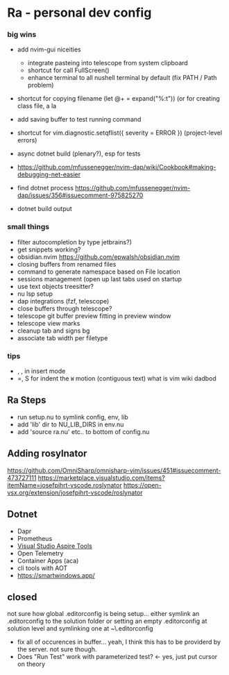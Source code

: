 # Ra - personal dev config

### big wins
- add nvim-gui niceities
    - integrate pasteing into telescope from system clipboard
    - shortcut for call FullScreen()
    - enhance terminal to all nushell terminal by default (fix PATH / Path problem)

- shortcut for copying filename (let @+ = expand("%:t")) (or for creating class file, a la
- add saving buffer to test running command
- shortcut for vim.diagnostic.setqflist({ severity = ERROR }) (project-level errors)
- async dotnet build (plenary?), esp for tests
- https://github.com/mfussenegger/nvim-dap/wiki/Cookbook#making-debugging-net-easier
- find dotnet process https://github.com/mfussenegger/nvim-dap/issues/356#issuecomment-975825270
- dotnet build output

### small things
- filter autocompletion by type
  jetbrains?)
- get snippets working?
- obsidian.nvim https://github.com/epwalsh/obsidian.nvim
- closing buffers from renamed files
- command to generate namespace based on File location
- sessions management (open up last tabs used on startup
- use text objects treesitter?
- nu lsp setup
- dap integrations (fzf, telescope)
- close buffers through telescope?
- telescope git buffer preview fitting in preview window
- telescope view marks
- cleanup tab and signs bg
- associate tab width per filetype

### tips
- <C-o>, <c-w>, <c-h> in insert mode
- =, S for indent
the `W` motion (contiguous text)
what is vim wiki
dadbod


## Ra Steps
- run setup.nu to symlink config, env, lib
- add 'lib' dir to NU_LIB_DIRS in env.nu
- add 'source ra.nu' etc.. to bottom of config.nu

## Adding rosylnator
https://github.com/OmniSharp/omnisharp-vim/issues/451#issuecomment-473727111
https://marketplace.visualstudio.com/items?itemName=josefpihrt-vscode.roslynator
https://open-vsx.org/extension/josefpihrt-vscode/roslynator

## Dotnet 

- Dapr
- Prometheus
- [Visual Studio Aspire Tools](https://learn.microsoft.com/en-us/dotnet/aspire/setup-tooling?tabs=visual-studio#visual-studio-tooling)
- Open Telemetry
- Container Apps (aca)
- cli tools with AOT
- https://smartwindows.app/


## closed
not sure how global .editorconfig is being setup...
either symlink an .editorconfig to the solution folder
or setting an empty .editorconfig at solution level and symlinking one at ~\\.editorconfig

- fix all of occurences in buffer... yeah, I think this has to be providerd by the server. not sure though. 
- Does "Run Test" work with parameterized test? <- yes, just put cursor on theory
